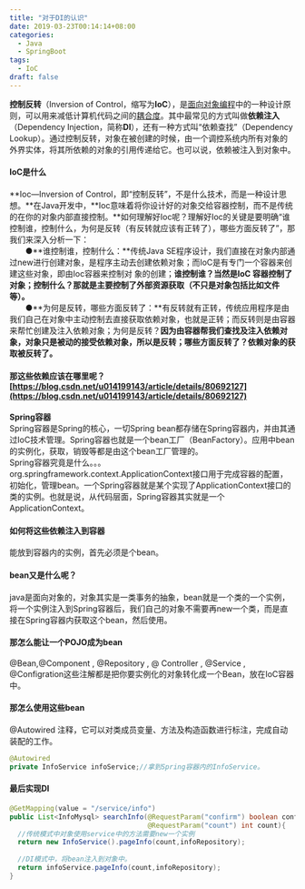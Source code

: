 ```yaml
---
title: "对于DI的认识"
date: 2019-03-23T00:14:14+08:00
categories:
  - Java
  - SpringBoot
tags:
  - IoC
draft: false
---
```

**控制反转**（Inversion of Control，缩写为**IoC**），是[面向对象编程](https://baike.baidu.com/item/%E9%9D%A2%E5%90%91%E5%AF%B9%E8%B1%A1%E7%BC%96%E7%A8%8B)中的一种设计原则，可以用来减低计算机代码之间的[耦合度](https://baike.baidu.com/item/%E8%80%A6%E5%90%88%E5%BA%A6)。其中最常见的方式叫做**依赖注入**（Dependency Injection，简称**DI**），还有一种方式叫“依赖查找”（Dependency Lookup）。通过控制反转，对象在被创建的时候，由一个调控系统内所有对象的外界实体，将其所依赖的对象的引用传递给它。也可以说，依赖被注入到对象中。
<a name="d41d8cd9"></a>
#### 
<a name="5fbfe4c6"></a>
#### IoC是什么
**Ioc—Inversion of Control，即“控制反转”，不是什么技术，而是一种设计思想。**在Java开发中，**Ioc意味着将你设计好的对象交给容器控制，而不是传统的在你的对象内部直接控制。**如何理解好Ioc呢？理解好Ioc的关键是要明确“谁控制谁，控制什么，为何是反转（有反转就应该有正转了），哪些方面反转了”，那我们来深入分析一下：<br />　　●**谁控制谁，控制什么：**传统Java SE程序设计，我们直接在对象内部通过new进行创建对象，是程序主动去创建依赖对象；而IoC是有专门一个容器来创建这些对象，即由Ioc容器来控制对 象的创建；**谁控制谁？当然是IoC 容器控制了对象；控制什么？那就是主要控制了外部资源获取（不只是对象包括比如文件等）。**<br />　　●**为何是反转，哪些方面反转了：**有反转就有正转，传统应用程序是由我们自己在对象中主动控制去直接获取依赖对象，也就是正转；而反转则是由容器来帮忙创建及注入依赖对象；为何是反转？**因为由容器帮我们查找及注入依赖对象，对象只是被动的接受依赖对象，所以是反转；哪些方面反转了？依赖对象的获取被反转了。**

<a name="14323ee2"></a>
#### 那这些依赖应该在哪里呢？[https://blog.csdn.net/u014199143/article/details/80692127](https://blog.csdn.net/u014199143/article/details/80692127)
**Spring容器**<br />Spring容器是Spring的核心，一切Spring bean都存储在Spring容器内，并由其通过IoC技术管理。Spring容器也就是一个bean工厂（BeanFactory）。应用中bean的实例化，获取，销毁等都是由这个bean工厂管理的。<br />Spring容器究竟是什么。。。<br />org.springframework.context.ApplicationContext接口用于完成容器的配置，初始化，管理bean。一个Spring容器就是某个实现了ApplicationContext接口的类的实例。也就是说，从代码层面，Spring容器其实就是一个ApplicationContext。

<a name="7e15d2db"></a>
#### 如何将这些依赖注入到容器
能放到容器内的实例，首先必须是个bean。

<a name="18417552"></a>
#### bean又是什么呢？
java是面向对象的，对象其实是一类事务的抽象，bean就是一个类的一个实例，将一个实例注入到Spring容器后，我们自己的对象不需要再new一个类，而是直接在Spring容器内获取这个bean，然后使用。

<a name="4b5c2fd7"></a>
#### 那怎么能让一个POJO成为bean
@Bean,@Component , @Repository , @ Controller , @Service , @Configration这些注解都是把你要实例化的对象转化成一个Bean，放在IoC容器中。

<a name="ef8734c0"></a>
#### 那怎么使用这些bean
@Autowired 注释，它可以对类成员变量、方法及构造函数进行标注，完成自动装配的工作。
```java
@Autowired
private InfoService infoService;//拿到Spring容器内的InfoService。
```

<a name="c9e75175"></a>
#### 最后实现DI
```java
@GetMapping(value = "/service/info")
public List<InfoMysql> searchInfo(@RequestParam("confirm") boolean confirm,
                                  @RequestParam("count") int count){
  //传统模式中对象使用service中的方法需要new一个实例
  return new InfoService().pageInfo(count,infoRepository);
  
  //DI模式中，将bean注入到对象中。
  return infoService.pageInfo(count,infoRepository);
}
```

